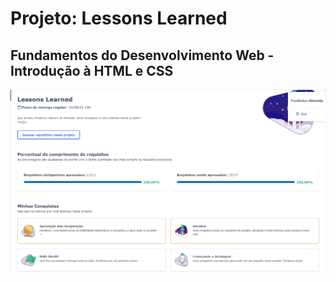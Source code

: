 # Projeto: Lessons Learned
## Fundamentos do Desenvolvimento Web - Introdução à HTML e CSS 

![](cert.png)
